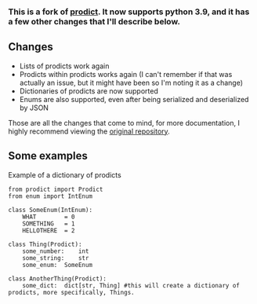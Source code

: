 ### This is a fork of [prodict](https://github.com/ramazanpolat/prodict). It now supports python 3.9, and it has a few other changes that I'll describe below.

## Changes

 * Lists of prodicts work again
 * Prodicts within prodicts works again (I can't remember if that was actually an issue, but it might have been so I'm noting it as a change)
 * Dictionaries of prodicts are now supported
 * Enums are also supported, even after being serialized and deserialized by JSON

Those are all the changes that come to mind, for more documentation, I highly recommend viewing the [original repository](https://github.com/ramazanpolat/prodict).

## Some examples

Example of a dictionary of prodicts
```
from prodict import Prodict
from enum import IntEnum

class SomeEnum(IntEnum):
	WHAT		= 0
	SOMETHING	= 1
	HELLOTHERE	= 2

class Thing(Prodict):
	some_number:	int
	some_string:	str
	some_enum:	SomeEnum

class AnotherThing(Prodict):
	some_dict:	dict[str, Thing] #this will create a dictionary of prodicts, more specifically, Things. 
```
